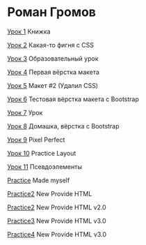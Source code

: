 # Роман Громов

[Урок 1](https://skeezys.github.io/project/src/ "Описание") Книжка

[Урок 2](https://skeezys.github.io/project2/src/ "Описание") Какая-то фигня с CSS

[Урок 3](https://# "Описание") Образовательный урок

[Урок 4](https://skeezys.github.io/project4/src/ "Описание") Первая вёрстка макета

[Урок 5](https://skeezys.github.io/project5/src/ "Описание") Макет #2 (Удалил CSS)

[Урок 6](https://skeezys.github.io/project6%20bootstrap/src/ "Описание") Тестовая вёрстка макета с Bootstrap

[Урок 7](https://skeezys.github.io/src "Описание") Урок

[Урок 8](https://skeezys.github.io/project7%20—%20копия/src/ "Описание") Домашка, вёрстка с Bootstrap

[Урок 9](https://skeezys.github.io/project9/src/ "Описание") Pixel Perfect

[Урок 10](https://skeezys.github.io/project%201%20Home%20Work/ "Описание") Practice Layout

[Урок 11](https://skeezys.github.io/project%202%20(Псевдоклассы)%20—%20копия/ "Описание") Псевдоэлементы

[Practice](https://skeezys.github.io/project%201%20HomeWork(Again)/ "Описание") Made myself

[Practice2](https://skeezys.github.io/New%20Providence%20HTML/ "Описание") New Provide HTML

[Practice2](https://skeezys.github.io/New%20Providence%20HTML%20v2.0/ "Описание") New Provide HTML v2.0

[Practice3](https://skeezys.github.io/New%20Providence%20HTML%20v3.0/ "Описание") New Provide HTML v3.0

[Practice4](https://skeezys.github.io/Practice%20Three/#pricing "Описание") New Provide HTML v3.0
